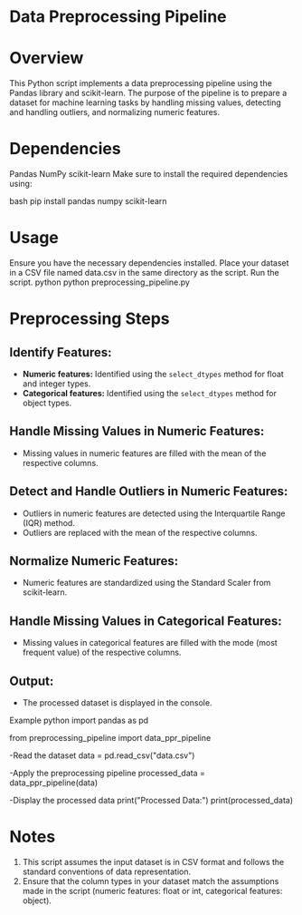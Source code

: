 # Data Preprocessing Pipeline
# Overview
This Python script implements a data preprocessing pipeline using the Pandas library and scikit-learn. The purpose of the pipeline is to prepare a dataset for machine learning tasks by handling missing values, detecting and handling outliers, and normalizing numeric features.

# Dependencies
Pandas
NumPy
scikit-learn
Make sure to install the required dependencies using:

bash
pip install pandas numpy scikit-learn

# Usage
Ensure you have the necessary dependencies installed.
Place your dataset in a CSV file named data.csv in the same directory as the script.
Run the script.
python
python preprocessing_pipeline.py
# Preprocessing Steps
## Identify Features:
- **Numeric features:** Identified using the `select_dtypes` method for float and integer types.
- **Categorical features:** Identified using the `select_dtypes` method for object types.
## Handle Missing Values in Numeric Features:
- Missing values in numeric features are filled with the mean of the respective columns.
## Detect and Handle Outliers in Numeric Features:
- Outliers in numeric features are detected using the Interquartile Range (IQR) method.
- Outliers are replaced with the mean of the respective columns.
## Normalize Numeric Features:
- Numeric features are standardized using the Standard Scaler from scikit-learn.
## Handle Missing Values in Categorical Features:
- Missing values in categorical features are filled with the mode (most frequent value) of the respective columns.
## Output:

- The processed dataset is displayed in the console.

Example
python
import pandas as pd

from preprocessing_pipeline import data_ppr_pipeline

-Read the dataset
data = pd.read_csv("data.csv")

-Apply the preprocessing pipeline
processed_data = data_ppr_pipeline(data)

-Display the processed data
print("Processed Data:")
print(processed_data)
# Notes
1. This script assumes the input dataset is in CSV format and follows the standard conventions of data representation.
2. Ensure that the column types in your dataset match the assumptions made in the script (numeric features: float or int, categorical features: object).






